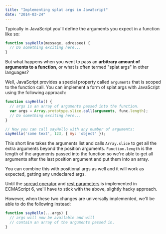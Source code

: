 ```yaml
---
title: "Implementing splat args in JavaScript"
date: "2014-03-24"
---
```


Typically in JavaScript you'll define the arguments you expect in a function like so:

```js
function sayHello(message, adressee) {
  // Do something exciting here...
}
```

But what happens when you went to pass an **arbitrary amount of arguments to a function**, or what is often termed "splat args" in other languages?

Well, JavaScript provides a special property called `arguments` that is scoped to the function call. You can implement a form of splat args with JavaScript using the following approach:

```js
function sayHello() {
  // args is an array of arguments passed into the function.
  var args = Array.prototype.slice.call(arguments, func.length);
  // Do something exciting here...
}

// Now you can call sayHello with any number of arguments:
sayHello('some text', 123, { my: 'object' });
```

This short line takes the arguments list and calls `Array.slice` to get all the extra arguments beyond the position arguments. `Function.length` is the length of the arguments passed into the function so we're able to get all arguments after the last position argument and put them into an array.

You can combine this with positional args as well and it will work as expected, getting any undeclared args.

Until the [spread operator](https://developer.mozilla.org/en-US/docs/Web/JavaScript/Reference/Operators/Spread_operator) and [rest parameters](https://developer.mozilla.org/en-US/docs/Web/JavaScript/Reference/Functions_and_function_scope/rest_parameters?redirectlocale=en-US&redirectslug=Web/JavaScript/Reference/rest_parameters) is implemented in ECMAScript 6, we'll have to stick with the above, slightly hacky approach. 

However, when these two changes are universally implemented, we'll be able to do the following instead:

```js
function sayHello(...args) {
  // args will now be available and will 
  // contain an array of the arguments passed in.
}
```

